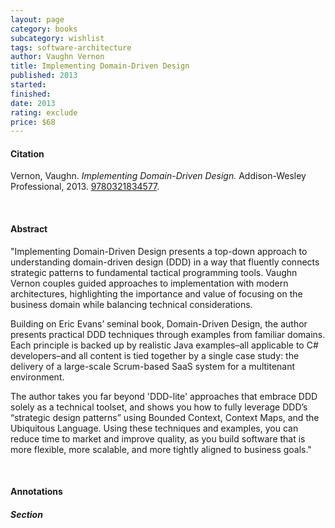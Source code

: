 ```yaml
---
layout: page
category: books
subcategory: wishlist
tags: software-architecture
author: Vaughn Vernon
title: Implementing Domain-Driven Design
published: 2013
started:
finished:
date: 2013
rating: exclude
price: $68
---
```


#### Citation

Vernon, Vaughn. *Implementing Domain-Driven Design.* Addison-Wesley Professional, 2013. [9780321834577](https://www.amazon.ca/Implementing-Domain-Driven-Design-Vaughn-Vernon/dp/0321834577/).

<br>

#### Abstract

"Implementing Domain-Driven Design presents a top-down approach to understanding domain-driven design (DDD) in a way that fluently connects strategic patterns to fundamental tactical programming tools. Vaughn Vernon couples guided approaches to implementation with modern architectures, highlighting the importance and value of focusing on the business domain while balancing technical considerations.

Building on Eric Evans’ seminal book, Domain-Driven Design, the author presents practical DDD techniques through examples from familiar domains. Each principle is backed up by realistic Java examples–all applicable to C# developers–and all content is tied together by a single case study: the delivery of a large-scale Scrum-based SaaS system for a multitenant environment.

The author takes you far beyond 'DDD-lite' approaches that embrace DDD solely as a technical toolset, and shows you how to fully leverage DDD’s “strategic design patterns” using Bounded Context, Context Maps, and the Ubiquitous Language. Using these techniques and examples, you can reduce time to market and improve quality, as you build software that is more flexible, more scalable, and more tightly aligned to business goals."

<br>

#### Annotations

##### Section
